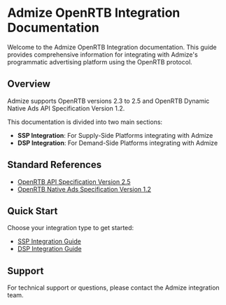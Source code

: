 # Admize OpenRTB Integration Documentation

Welcome to the Admize OpenRTB Integration documentation. This guide provides comprehensive information for integrating with Admize's programmatic advertising platform using the OpenRTB protocol.

## Overview

Admize supports OpenRTB versions 2.3 to 2.5 and OpenRTB Dynamic Native Ads API Specification Version 1.2.

This documentation is divided into two main sections:

- **SSP Integration**: For Supply-Side Platforms integrating with Admize
- **DSP Integration**: For Demand-Side Platforms integrating with Admize

## Standard References

- [OpenRTB API Specification Version 2.5](https://www.iab.com/wp-content/uploads/2016/03/OpenRTB-API-Specification-Version-2-5-FINAL.pdf)
- [OpenRTB Native Ads Specification Version 1.2](https://www.iab.com/wp-content/uploads/2018/03/OpenRTB-Native-Ads-Specification-Final-1.2.pdf)

## Quick Start

Choose your integration type to get started:

- [SSP Integration Guide](ssp/README.md)
- [DSP Integration Guide](dsp/README.md)

## Support

For technical support or questions, please contact the Admize integration team.
